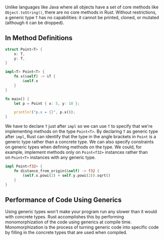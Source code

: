 Unlike languages like Java where all objects have a set of core methods like `Object.toString()`, there are no core methods in Rust. Without restrictions, a generic type `T` has no capabilities: it cannot be printed, cloned, or mutated (although it can be dropped).

## In Method Definitions
```rust
struct Point<T> {
    x: T,
    y: T,
}

impl<T> Point<T> {
    fn x(&self) -> &T {
        &self.x
    }
}

fn main() {
    let p = Point { x: 5, y: 10 };

    println!("p.x = {}", p.x());
}
```

We have to declare `T` just after `impl` so we can use `T` to specify that we're implementing methods on the type `Point<T>`.
By declaring `T` as generic type after `impl`, Rust can identify that the type in the angle brackets in `Point` is a generic type rather than a concrete type.
We can also specify constraints on generic types when defining methods on the type. We could, for example, implement methods only on `Point<f32>` instances rather than on `Point<T>` instances with any generic type.
```rust
impl Point<f32> {
    fn distance_from_origin(&self) -> f32 {
        (self.x.powi(2) + self.y.powi(2)).sqrt()
    }
}
```

## Performance of Code Using Generics
Using generic types won't make your program run any slower than it would with concrete types.
Rust accomplishes this by performing monomorphization of the code using generics at compile time. Monomorphization is the process of turning generic code into specific code by filling in the concrete types that are used when compiled.